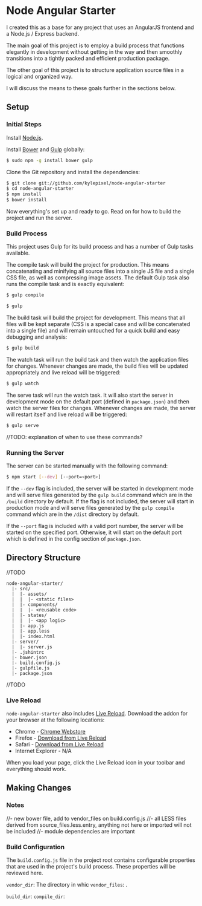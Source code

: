 # Node Angular Starter

I created this as a base for any project that uses an AngularJS frontend and a Node.js / Express backend.

The main goal of this project is to employ a build process that functions elegantly in development without getting in the way and then smoothly transitions into a tightly packed and efficient production package.

The other goal of this project is to structure application source files in a logical and organized way.

I will discuss the means to these goals further in the sections below.

## Setup

### Initial Steps

Install [Node.js](http://nodejs.org/).

Install [Bower](http://bower.io/) and [Gulp](http://gulpjs.com/) globally:

```sh
$ sudo npm -g install bower gulp
```

Clone the Git repository and install the dependencies:

```sh
$ git clone git://github.com/kylepixel/node-angular-starter
$ cd node-angular-starter
$ npm install
$ bower install
```

Now everything's set up and ready to go. Read on for how to build the project and run the server.

### Build Process

This project uses Gulp for its build process and has a number of Gulp tasks available.

The compile task will build the project for production. This means concatenating and minifying all source files into a single JS file and a single CSS file, as well as compressing image assets. The default Gulp task also runs the compile task and is exactly equivalent:

```sh
$ gulp compile
```
```sh
$ gulp
```

The build task will build the project for development. This means that all files will be kept separate (CSS is a special case and will be concatenated into a single file) and will remain untouched for a quick build and easy debugging and analysis:

```sh
$ gulp build
```

The watch task will run the build task and then watch the application files for changes. Whenever changes are made, the build files will be updated appropriately and live reload will be triggered:

```sh
$ gulp watch
```

The serve task will run the watch task. It will also start the server in development mode on the default port (defined in `package.json`) and then watch the server files for changes. Whenever changes are made, the server will restart itself and live reload will be triggered:

```sh
$ gulp serve
```

//TODO: explanation of when to use these commands?

### Running the Server

The server can be started manually with the following command:

```sh
$ npm start [--dev] [--port=<port>]
```

If the `--dev` flag is included, the server will be started in development mode and will serve files generated by the `gulp build` command which are in the `/build` directory by default. If the flag is not included, the server will start in production mode and will serve files generated by the `gulp compile` command which are in the `/dist` directory by default.

If the `--port` flag is included with a valid port number, the server will be started on the specified port. Otherwise, it will start on the default port which is defined in the config section of `package.json`.

## Directory Structure

//TODO

```
node-angular-starter/
  |- src/
  |  |- assets/
  |  |  |- <static files>
  |  |- components/
  |  |  |- <reusable code>
  |  |- states/
  |  |  |- <app logic>
  |  |- app.js
  |  |- app.less
  |  |- index.html
  |- server/
  |  |- server.js
  |- .jshintrc
  |- bower.json
  |- build.config.js
  |- gulpfile.js
  |- package.json
```

//TODO

### Live Reload

`node-angular-starter` also includes [Live Reload](http://livereload.com/). Download the addon for your browser at the following locations:

- Chrome - [Chrome Webstore](https://chrome.google.com/webstore/detail/livereload/jnihajbhpnppcggbcgedagnkighmdlei)
- Firefox - [Download from Live Reload](http://download.livereload.com/2.0.8/LiveReload-2.0.8.xpi)
- Safari - [Download from Live Reload](http://download.livereload.com/2.0.9/LiveReload-2.0.9.safariextz)
- Internet Explorer - N/A

When you load your page, click the Live Reload icon in your toolbar and
everything should work.

## Making Changes

### Notes

//- new bower file, add to vendor_files on build.config.js
//- all LESS files derived from source_files.less.entry, anything not here or imported will not be included
//- module dependencies are important

### Build Configuration

The `build.config.js` file in the project root contains configurable properties that are used in the project's build process. These properties will be reviewed here.

`vendor_dir`: The directory in whic
`vendor_files`: .

`build_dir`: 
`compile_dir`: 